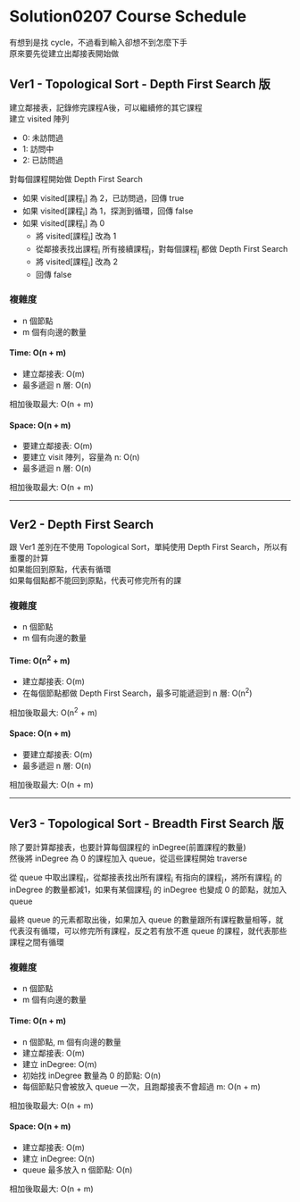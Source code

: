 # Solution0207 Course Schedule

有想到是找 cycle，不過看到輸入卻想不到怎麼下手  
原來要先從建立出鄰接表開始做  

## Ver1 - Topological Sort - Depth First Search 版

建立鄰接表，記錄修完課程A後，可以繼續修的其它課程  
建立 visited 陣列
- 0: 未訪問過
- 1: 訪問中
- 2: 已訪問過

對每個課程開始做 Depth First Search
- 如果 visited[課程<sub>i</sub>] 為 2，已訪問過，回傳 true
- 如果 visited[課程<sub>i</sub>] 為 1，探測到循環，回傳 false
- 如果 visited[課程<sub>i</sub>] 為 0
  - 將 visited[課程<sub>i</sub>] 改為 1
  - 從鄰接表找出課程<sub>i</sub> 所有接續課程<sub>j</sub>，對每個課程<sub>j</sub> 都做 Depth First Search
  - 將 visited[課程<sub>i</sub>] 改為 2
  - 回傳 false

### 複雜度
- n 個節點
- m 個有向邊的數量

#### Time: O(n + m)
- 建立鄰接表: O(m)
- 最多遞迴 n 層: O(n)

相加後取最大: O(n + m)

#### Space: O(n + m)
- 要建立鄰接表: O(m)
- 要建立 visit 陣列，容量為 n: O(n)
- 最多遞迴 n 層: O(n)

相加後取最大: O(n + m)

---

## Ver2 - Depth First Search

跟 Ver1 差別在不使用 Topological Sort，單純使用 Depth First Search，所以有重覆的計算  
如果能回到原點，代表有循環  
如果每個點都不能回到原點，代表可修完所有的課

### 複雜度
- n 個節點
- m 個有向邊的數量

#### Time: O(n<sup>2</sup> + m)
- 建立鄰接表: O(m)
- 在每個節點都做 Depth First Search，最多可能遞迴到 n 層: O(n<sup>2</sup>)

相加後取最大: O(n<sup>2</sup> + m)

#### Space: O(n + m)
- 要建立鄰接表: O(m)
- 最多遞迴 n 層: O(n)

相加後取最大: O(n + m)

---

## Ver3 - Topological Sort - Breadth First Search 版

除了要計算鄰接表，也要計算每個課程的 inDegree(前置課程的數量)  
然後將 inDegree 為 0 的課程加入 queue，從這些課程開始 traverse

從 queue 中取出課程<sub>i</sub>，從鄰接表找出所有課程<sub>i</sub> 有指向的課程<sub>j</sub>，將所有課程<sub>j</sub> 的 inDegree 的數量都減1，如果有某個課程<sub>j</sub> 的 inDegree 也變成 0 的節點，就加入 queue  

最終 queue 的元素都取出後，如果加入 queue 的數量跟所有課程數量相等，就代表沒有循環，可以修完所有課程，反之若有放不進 queue 的課程，就代表那些課程之間有循環

### 複雜度
- n 個節點
- m 個有向邊的數量

#### Time: O(n + m)
- n 個節點, m 個有向邊的數量
- 建立鄰接表: O(m)
- 建立 inDegree: O(m)
- 初始找 inDegree 數量為 0 的節點: O(n)
- 每個節點只會被放入 queue 一次，且跑鄰接表不會超過 m: O(n + m)

相加後取最大: O(n + m)

#### Space: O(n + m)
- 建立鄰接表: O(m)
- 建立 inDegree: O(n)
- queue 最多放入 n 個節點: O(n)

相加後取最大: O(n + m)